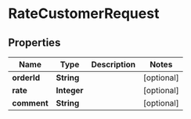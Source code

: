 
# RateCustomerRequest

## Properties
Name | Type | Description | Notes
------------ | ------------- | ------------- | -------------
**orderId** | **String** |  |  [optional]
**rate** | **Integer** |  |  [optional]
**comment** | **String** |  |  [optional]




